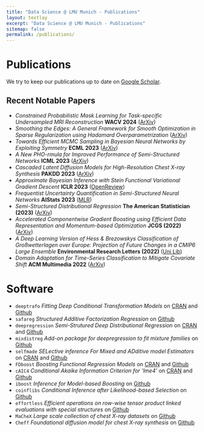 ```yaml
---
title: "Data Science @ LMU Munich - Publications"
layout: textlay
excerpt: "Data Science @ LMU Munich - Publications"
sitemap: false
permalink: /publications/
---
```



# Publications

We try to keep our publications up to date on [Google Scholar](https://scholar.google.de/citations?user=_DYguksAAAAJ).

## Recent Notable Papers

* *Constrained Probabilistic Mask Learning for Task-specific Undersampled MRI Reconstruction* **WACV 2024** ([ArXiv](https://arxiv.org/abs/2305.16376))
* *Smoothing the Edges: A General Framework for Smooth Optimization in Sparse Regularization using Hadamard Overparametrization* ([ArXiv](https://arxiv.org/abs/2307.03571))
* *Towards Efficient MCMC Sampling in Bayesian Neural Networks by Exploiting Symmetry* **ECML 2023** ([ArXiv](https://arxiv.org/abs/2304.02902))
* *A New PHO-rmula for Improved Performance of Semi-Structured Networks* **ICML 2023** ([ArXiv](https://arxiv.org/abs/2306.00522))
* *Cascaded Latent Diffusion Models for High-Resolution Chest X-ray Synthesis* **PAKDD 2023** ([ArXiv](https://arxiv.org/abs/2303.11224))
* *Approximate Bayesian Inference with Stein Functional Variational Gradient Descent* **ICLR 2023** ([OpenReview](https://openreview.net/forum?id=a2-aoqmeYM4))
* *Frequentist Uncertainty Quantification in Semi-Structured Neural Networks* **AIStats 2023** ([MLR](https://proceedings.mlr.press/v206/dorigatti23a/dorigatti23a.pdf))
* *Semi-Structured Distributional Regression* **The American Statistician (2023)** ([ArXiv](https://arxiv.org/pdf/2002.05777.pdf))
* *Accelerated Componentwise Gradient Boosting using Efficient Data Representation and Momentum-based Optimization* **JCGS (2022)** ([ArXiv](https://arxiv.org/abs/2110.03513))
* *A Deep Learning Version of Hess & Brezowskys Classification of Großwetterlagen over Europe: Projection of Future Changes in a CMIP6 Large Ensemble* **Environmental Research Letters (2022)** ([Uni Lib](https://epub.ub.uni-muenchen.de/93788/1/Mittermeier_2022_Environ._Res._Lett._17_084021.pdf))
* *Domain Adaptation for Time-Series Classification to Mitigate Covariate Shift* **ACM Multimedia 2022** ([ArXiv](https://arxiv.org/abs/2204.03342))


# Software

+ `deeptrafo` *Fitting Deep Conditional Transformation Models* on [CRAN](https://cran.r-project.org/web/packages/deeptrafo/index.html) and [Github](https://github.com/neural-structured-additive-learning/deeptrafo)
+ `safareg` *Structured Additive Factorization Regression* on [Github](https://github.com/neural-structured-additive-learning/safareg)
+ `deepregression` *Semi-Strutured Deep Distributional Regression* on [CRAN](https://cran.r-project.org/web/packages/deepregression/index.html) and [Github](https://github.com/neural-structured-additive-learning/deepregression/)
+ `mixdistreg` *Add-on package for deepregression to fit mixture families* on [Github](https://github.com/neural-structured-additive-learning/mixdistreg)
+ `selfmade`  *SELective inference For Mixed and ADditive model Estimators* on [CRAN](https://cran.r-project.org/web/packages/selfmade/index.html) and [Github](https://github.com/davidruegamer/selfmade/)
+ `FDboost`  *Boosting Functional Regression Models* on [CRAN](https://cran.r-project.org/web/packages/FDboost/index.html) and [Github](https://github.com/boost-R/FDboost)
+ `cAIC4`  *Conditional Akaike Information Criterion for 'lme4'* on [CRAN](https://cran.r-project.org/web/packages/cAIC4/index.html) and [Github](https://github.com/davidruegamer/cAIC4dev)
+ `iboost`  *Inference for Model-based Boosting* on [Github](https://github.com/davidruegamer/iboost)
+ `coinflibs`  *Conditional Inference after Likelihood-based Selection* on [Github](https://github.com/davidruegamer/coinflibs)
+ `effortless`  *Efficient operations on row-wise tensor product linked evaluations with special structures* on [Github](https://github.com/davidruegamer/effortless)
+ `MaCheX`  *Large scale collection of chest X-ray datasets* on [Github](https://github.com/saiboxx/machex)
+ `Cheff`  *Foundational diffusion model for chest X-ray synthesis* on [Github](https://github.com/saiboxx/chexray-diffusion)


&nbsp;
&nbsp;
